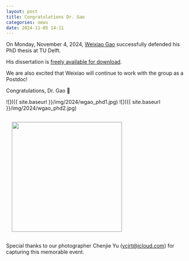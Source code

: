 ```yaml
---
layout: post
title: Congratulations Dr. Gao
categories: news
date: 2024-11-05 14:11
---
```


On Monday, November 4, 2024, [Weixiao Gao](https://3d.bk.tudelft.nl/weixiao/) successfully defended his PhD thesis at TU Delft.

His dissertation is [freely available for download](https://doi.org/10.4233/uuid:75ffb577-05a6-465f-8d71-92fb3e3f960c).

We are also excited that Weixiao will continue to work with the group as a Postdoc!

Congratulations, Dr. Gao 🎉

![]({{ site.baseurl }}/img/2024/wgao_phd1.jpg)
![]({{ site.baseurl }}/img/2024/wgao_phd2.jpg)

<div style="display: inline-block; vertical-align: top;">
  <div class="thumbnail" style="padding: 15px;">
    <a href="https://doi.org/10.4233/uuid:75ffb577-05a6-465f-8d71-92fb3e3f960c"><img src="{{ "/phd/weixiao.jpg" | append: i.image | prepend: site.baseurl }}" style="height: 300px; border: 1px solid #ccc" /></a>
  </div>
</div>

Special thanks to our photographer Chenjie Yu (ycjrt@icloud.com) for capturing this memorable event.
